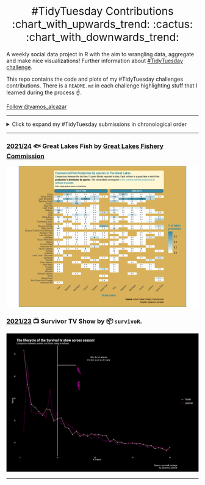 <h1 style="font-weight:normal" align="center">
  &nbsp;#TidyTuesday Contributions&nbsp;<br>
  :chart_with_upwards_trend: :cactus: :chart_with_downwards_trend:
</h1>

A weekly social data project in R with the aim to wrangling data, aggregate and make nice visualizations! Further information about [#TidyTuesday challenge](https://github.com/rfordatascience/tidytuesday).

This repo contains the code and plots of my #TidyTuesday challenges contributions.
There is a `README.md` in each challenge highlighting stuff that I learned during the process :point_up:.


<a href="https://twitter.com/vamos_alcazar?ref_src=twsrc%5Etfw" class="twitter-follow-button" data-show-count="false">Follow @vamos_alcazar</a>

------

<details>
  <summary>Click to expand my #TidyTuesday submissions in chronological order</summary>
  
<!-- toc -->
* **Challenges 2021**
  - 2021/23 [🎥 Survivor TV Show👊](https://github.com/alcazar90/TidyTuesday/tree/main/2021/2021-06-01_survivor)
  - 2021/24 [🐠Great Lakes Fish🐠](https://github.com/alcazar90/TidyTuesday/tree/main/2021/2021-06-08_great_lakes)
<!-- tocstop -->

</details>

***

### [2021/24](https://github.com/alcazar90/TidyTuesday/tree/main/2021/2021-06-08_great_lakes) :fish: Great Lakes Fish by [Great Lakes Fishery Commission](http://www.glfc.org/great-lakes-databases.php)
![./2021/2021-06-08_great_lakes/great_lake_production.png](https://github.com/alcazar90/TidyTuesday/blob/main/2021/2021-06-08_great_lakes/great_lake_production.png)


### [2021/23](https://github.com/alcazar90/TidyTuesday/tree/main/2021/2021-06-01_survivor) :tv: Survivor TV Show by 📦 `survivoR`. 
![./2021/2021-06-01_survivor/lifecycle_survival_show.png](https://github.com/alcazar90/TidyTuesday/blob/main/2021/2021-06-01_survivor/lifecycle_survival_show.png)

***